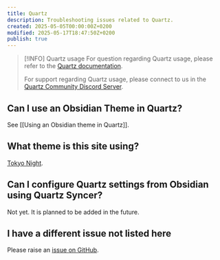 ```yaml
---
title: Quartz
description: Troubleshooting issues related to Quartz.
created: 2025-05-05T00:00:00Z+0200
modified: 2025-05-17T18:47:50Z+0200
publish: true
---
```


> [!INFO] Quartz usage
> For question regarding Quartz usage, please refer to the [Quartz documentation](https://quartz.jzhao.xyz/).
>
> For support regarding Quartz usage, please connect to us in the [Quartz Community Discord Server](https://discord.gg/cRFFHYye7t).

## Can I use an Obsidian Theme in Quartz?

See [[Using an Obsidian theme in Quartz]].

## What theme is this site using?

[Tokyo Night](https://github.com/saberzero1/quartz-themes/blob/master/themes/tokyo-night/README.md).

## Can I configure Quartz settings from Obsidian using Quartz Syncer?

Not yet. It is planned to be added in the future.

## I have a different issue not listed here

Please raise an [issue on GitHub](https://github.com/saberzero1/quartz-syncer/issues).
